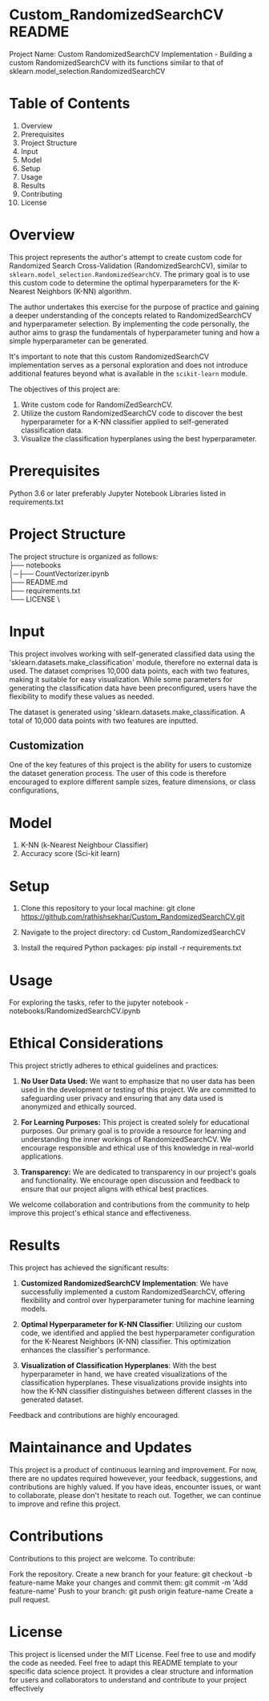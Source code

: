# Custom_RandomizedSearchCV README

Project Name: Custom RandomizedSearchCV Implementation - Building a custom RandomizedSearchCV with its functions similar to that of sklearn.model_selection.RandomizedSearchCV

# Table of Contents
1. Overview
2. Prerequisites
3. Project Structure
4. Input
5. Model
6. Setup
7. Usage
8. Results
9. Contributing
10. License

# Overview

This project represents the author's attempt to create custom code for Randomized Search Cross-Validation (RandomizedSearchCV), similar to `sklearn.model_selection.RandomizedSearchCV`. The primary goal is to use this custom code to determine the optimal hyperparameters for the K-Nearest Neighbors (K-NN) algorithm.

The author undertakes this exercise for the purpose of practice and gaining a deeper understanding of the concepts related to RandomizedSearchCV and hyperparameter selection. By implementing the code personally, the author aims to grasp the fundamentals of hyperparameter tuning and how a simple hyperparameter can be generated.

It's important to note that this custom RandomizedSearchCV implementation serves as a personal exploration and does not introduce additional features beyond what is available in the `scikit-learn` module.

The objectives of this project are:

1. Write custom code for RandomiZedSearchCV.
2. Utilize the custom RandomizedSearchCV code to discover the best hyperparameter for a K-NN classifier applied to self-generated classification data.
3. Visualize the classification hyperplanes using the best hyperparameter.


# Prerequisites

Python 3.6 or later preferably
Jupyter Notebook
Libraries listed in requirements.txt

# Project Structure

The project structure is organized as follows: \
├── notebooks \
│─├── CountVectorizer.ipynb \
├── README.md \
├── requirements.txt \
└── LICENSE \


# Input

This project involves working with self-generated classified data using the 'sklearn.datasets.make_classification' module, therefore no external data is used. The dataset comprises 10,000 data points, each with two features, making it suitable for easy visualization. While some parameters for generating the classification data have been preconfigured, users have the flexibility to modify these values as needed.

The dataset is generated using 'sklearn.datasets.make_classification. A total of 10,000 data points with two features are inputted.

## Customization

One of the key features of this project is the ability for users to customize the dataset generation process. The user of this code is therefore encouraged to explore different sample sizes, feature dimensions, or class configurations,


# Model
1. K-NN (k-Nearest Neighbour Classifier)
2. Accuracy score (Sci-kit learn)

# Setup

1. Clone this repository to your local machine:
git clone https://github.com/rathishsekhar/Custom_RandomizedSearchCV.git

2. Navigate to the project directory:
cd Custom_RandomizedSearchCV

3. Install the required Python packages:
pip install -r requirements.txt

# Usage

For exploring the tasks, refer to the jupyter notebook - notebooks/RandomizedSearchCV.ipynb

# Ethical Considerations
This project strictly adheres to ethical guidelines and practices:

1. **No User Data Used:** We want to emphasize that no user data has been used in the development or testing of this project. We are committed to safeguarding user privacy and ensuring that any data used is anonymized and ethically sourced.

2. **For Learning Purposes:** This project is created solely for educational purposes. Our primary goal is to provide a resource for learning and understanding the inner workings of RandomizedSearchCV. We encourage responsible and ethical use of this knowledge in real-world applications.

3. **Transparency:** We are dedicated to transparency in our project's goals and functionality. We encourage open discussion and feedback to ensure that our project aligns with ethical best practices.

We welcome collaboration and contributions from the community to help improve this project's ethical stance and effectiveness.

# Results

This project has achieved the significant results:
1. **Customized RandomizedSearchCV Implementation**: We have successfully implemented a custom RandomizedSearchCV, offering flexibility and control over hyperparameter tuning for machine learning models.

2. **Optimal Hyperparameter for K-NN Classifier**: Utilizing our custom code, we identified and applied the best hyperparameter configuration for the K-Nearest Neighbors (K-NN) classifier. This optimization enhances the classifier's performance.

3. **Visualization of Classification Hyperplanes**: With the best hyperparameter in hand, we have created visualizations of the classification hyperplanes. These visualizations provide insights into how the K-NN classifier distinguishes between different classes in the generated dataset.

Feedback and contributions are highly encouraged. 


# Maintainance and Updates

This project is a product of continuous learning and improvement. For now, there are no updates required howevever, your feedback, suggestions, and contributions are highly valued. If you have ideas, encounter issues, or want to collaborate, please don't hesitate to reach out. Together, we can continue to improve and refine this project.

# Contributions
Contributions to this project are welcome. To contribute:

Fork the repository.
Create a new branch for your feature: git checkout -b feature-name
Make your changes and commit them: git commit -m 'Add feature-name'
Push to your branch: git push origin feature-name
Create a pull request.

# License

This project is licensed under the MIT License. Feel free to use and modify the code as needed.
Feel free to adapt this README template to your specific data science project. It provides a clear structure and information for users and collaborators to understand and contribute to your project effectively